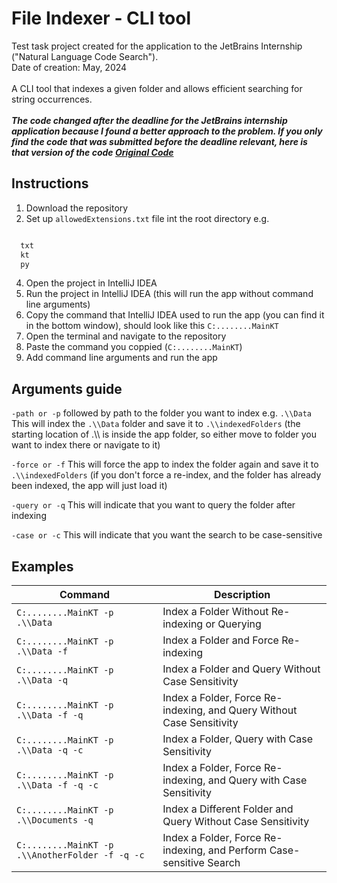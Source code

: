 
# File Indexer - CLI tool

Test task project created for the application to the JetBrains Internship ("Natural Language Code Search").<br />
Date of creation: May, 2024 <br /><br />
A CLI tool that indexes a given folder and allows efficient searching for string occurrences. <br /><br />
***The code changed after the deadline for the JetBrains internship application because I found a better approach to the problem. If you only find the code that was submitted before the deadline relevant, here is that version of the code [Original Code](https://github.com/AStroCvijo/Indexer_2/tree/2c36111e3e33ed813ecdb60995e40ebc20edd68f)***

## Instructions

1. Download the repository
2. Set up `allowedExtensions.txt` file int the root directory e.g.
```txt

  txt
  kt
  py

```
4. Open the project in IntelliJ IDEA
5. Run the project in IntelliJ IDEA (this will run the app without command line arguments)
6. Copy the command that IntelliJ IDEA used to run the app (you can find it in the bottom window), should look like this `C:........MainKT`
7. Open the terminal and navigate to the repository
8. Paste the command you coppied (`C:........MainKT`)
9. Add command line arguments and run the app


## Arguments guide 

`-path or -p` followed by path to the folder you want to index e.g. `.\\Data`
This will index the `.\\Data` folder and save it to `.\\indexedFolders` (the starting location of .\\\ is inside the app folder, so either move to folder you want to index there or navigate to it)

`-force or -f`
This will force the app to index the folder again and save it to `.\\indexedFolders` (if you don't force a re-index, and the folder has already been indexed, the app will just load it)

`-query or -q`
This will indicate that you want to query the folder after indexing

`-case or -c`
This will indicate that you want the search to be case-sensitive

## Examples

| Command                                       | Description                                                          |
|-----------------------------------------------|----------------------------------------------------------------------|
| `C:........MainKT -p .\\Data`                 | Index a Folder Without Re-indexing or Querying                       |
| `C:........MainKT -p .\\Data -f`              | Index a Folder and Force Re-indexing                                 |
| `C:........MainKT -p .\\Data -q`              | Index a Folder and Query Without Case Sensitivity                    |
| `C:........MainKT -p .\\Data -f -q`           | Index a Folder, Force Re-indexing, and Query Without Case Sensitivity|
| `C:........MainKT -p .\\Data -q -c`           | Index a Folder, Query with Case Sensitivity                          |
| `C:........MainKT -p .\\Data -f -q -c`        | Index a Folder, Force Re-indexing, and Query with Case Sensitivity   |
| `C:........MainKT -p .\\Documents -q`         | Index a Different Folder and Query Without Case Sensitivity          |
| `C:........MainKT -p .\\AnotherFolder -f -q -c`| Index a Folder, Force Re-indexing, and Perform Case-sensitive Search |


